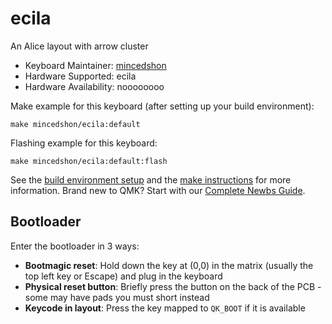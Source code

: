 # ecila

An Alice layout with arrow cluster

* Keyboard Maintainer: [mincedshon](https://github.com/mincedshon)
* Hardware Supported: ecila
* Hardware Availability: noooooooo

Make example for this keyboard (after setting up your build environment):

    make mincedshon/ecila:default

Flashing example for this keyboard:

    make mincedshon/ecila:default:flash

See the [build environment setup](https://docs.qmk.fm/#/getting_started_build_tools) and the [make instructions](https://docs.qmk.fm/#/getting_started_make_guide) for more information. Brand new to QMK? Start with our [Complete Newbs Guide](https://docs.qmk.fm/#/newbs).

## Bootloader

Enter the bootloader in 3 ways:

* **Bootmagic reset**: Hold down the key at (0,0) in the matrix (usually the top left key or Escape) and plug in the keyboard
* **Physical reset button**: Briefly press the button on the back of the PCB - some may have pads you must short instead
* **Keycode in layout**: Press the key mapped to `QK_BOOT` if it is available
